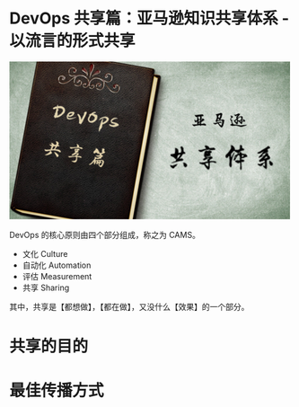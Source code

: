 # DevOps 共享篇：亚马逊知识共享体系 - 以流言的形式共享

![](img/devops-sharing-amzn.png)

DevOps 的核心原则由四个部分组成，称之为 CAMS。

- 文化 Culture
- 自动化 Automation
- 评估 Measurement
- 共享 Sharing

其中，共享是【都想做】，【都在做】，又没什么【效果】的一个部分。



# 共享的目的

# 最佳传播方式

# 






